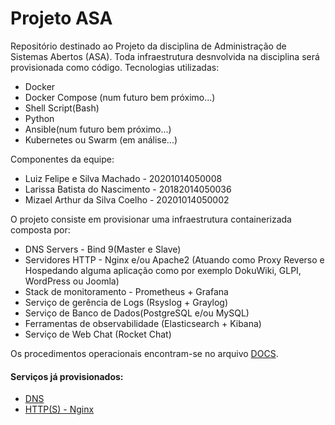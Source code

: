 # Projeto ASA

Repositório destinado ao Projeto da disciplina de Administração de Sistemas Abertos (ASA). Toda infraestrutura desnvolvida na disciplina será provisionada como código. Tecnologias utilizadas:
  * Docker
  * Docker Compose (num futuro bem próximo...)
  * Shell Script(Bash)
  * Python
  * Ansible(num futuro bem próximo...)
  * Kubernetes ou Swarm (em análise...)
  
 Componentes da equipe:
  * Luiz Felipe e Silva Machado - 20201014050008
  * Larissa Batista do Nascimento - 20182014050036
  * Mizael Arthur da Silva Coelho - 20201014050002

O projeto consiste em provisionar uma infraestrutura containerizada composta por:

  * DNS Servers - Bind 9(Master e Slave)
  * Servidores HTTP - Nginx e/ou Apache2 (Atuando como Proxy Reverso e Hospedando alguma aplicação como por exemplo DokuWiki, GLPI, WordPress ou Joomla)
  * Stack de monitoramento - Prometheus + Grafana 
  * Serviço de gerência de Logs (Rsyslog + Graylog)
  * Serviço de Banco de Dados(PostgreSQL e/ou MySQL)
  * Ferramentas de observabilidade (Elasticsearch + Kibana)
  * Serviço de Web Chat (Rocket Chat)
  
  Os procedimentos operacionais encontram-se no arquivo [DOCS](DOCS.md).
  
  #### Serviços já provisionados:
  
  * [DNS](NameServers)
  * [HTTP(S) - Nginx](WebServer)
  
